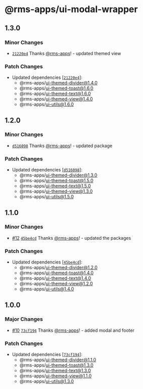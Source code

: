 # @rms-apps/ui-modal-wrapper

## 1.3.0

### Minor Changes

- [`21220e4`](https://github.com/rms-apps/UI/commit/21220e42c19c8b750e4de0ed995dda3db3653a3e)
  Thanks [@rms-apps](https://github.com/rms-apps)! - updated themed view

### Patch Changes

- Updated dependencies
  [[`21220e4`](https://github.com/rms-apps/UI/commit/21220e42c19c8b750e4de0ed995dda3db3653a3e)]:
  - @rms-apps/ui-themed-divider@1.4.0
  - @rms-apps/ui-themed-toast@1.6.0
  - @rms-apps/ui-themed-text@1.6.0
  - @rms-apps/ui-themed-view@1.4.0
  - @rms-apps/ui-utils@1.6.0

## 1.2.0

### Minor Changes

- [`d516098`](https://github.com/rms-apps/UI/commit/d516098ea3e634f464a82bbdd090f281b047c315)
  Thanks [@rms-apps](https://github.com/rms-apps)! - updated package

### Patch Changes

- Updated dependencies
  [[`d516098`](https://github.com/rms-apps/UI/commit/d516098ea3e634f464a82bbdd090f281b047c315)]:
  - @rms-apps/ui-themed-divider@1.3.0
  - @rms-apps/ui-themed-toast@1.5.0
  - @rms-apps/ui-themed-text@1.5.0
  - @rms-apps/ui-themed-view@1.3.0
  - @rms-apps/ui-utils@1.5.0

## 1.1.0

### Minor Changes

- [#12](https://github.com/rms-apps/UI/pull/12)
  [`45be4cd`](https://github.com/rms-apps/UI/commit/45be4cdc8192c424e977bb67e302ba825e128d7b)
  Thanks [@rms-apps](https://github.com/rms-apps)! - updated the packages

### Patch Changes

- Updated dependencies
  [[`45be4cd`](https://github.com/rms-apps/UI/commit/45be4cdc8192c424e977bb67e302ba825e128d7b)]:
  - @rms-apps/ui-themed-divider@1.2.0
  - @rms-apps/ui-themed-toast@1.4.0
  - @rms-apps/ui-themed-text@1.4.0
  - @rms-apps/ui-themed-view@1.2.0
  - @rms-apps/ui-utils@1.4.0

## 1.0.0

### Major Changes

- [#10](https://github.com/rms-apps/UI/pull/10)
  [`73cf194`](https://github.com/rms-apps/UI/commit/73cf194d2e72d0e172ff8f5d7c1867ccbc0c526f)
  Thanks [@rms-apps](https://github.com/rms-apps)! - added modal and footer

### Patch Changes

- Updated dependencies
  [[`73cf194`](https://github.com/rms-apps/UI/commit/73cf194d2e72d0e172ff8f5d7c1867ccbc0c526f)]:
  - @rms-apps/ui-themed-divider@1.1.0
  - @rms-apps/ui-themed-toast@1.3.0
  - @rms-apps/ui-themed-text@1.3.0
  - @rms-apps/ui-themed-view@1.1.0
  - @rms-apps/ui-utils@1.3.0
